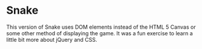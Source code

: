 Snake
=====
This version of Snake uses DOM elements instead of the HTML 5 Canvas or some other method of displaying the game. It was a fun exercise to learn a little bit more about jQuery and CSS.
